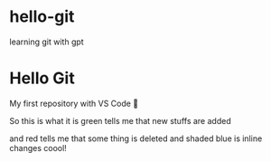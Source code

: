 # hello-git
learning git with gpt
# Hello Git
My first repository with VS Code 🚀

So this is what it is
green tells me that new stuffs are added

and red tells me that some thing is deleted
and shaded blue is inline changes
coool!
